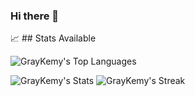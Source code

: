 ### Hi there 👋

<!--
**GrayKemy/graykemy** is a ✨ _special_ ✨ repository because its `README.md` (this file) appears on your GitHub profile.

Here are some ideas to get you started:

- 🔭 I’m currently working on ...
- 🌱 I’m currently learning ...
- 👯 I’m looking to collaborate on ...
- 🤔 I’m looking for help with ...
- 💬 Ask me about ...
- 📫 How to reach me: ...
- 😄 Pronouns: ...
- ⚡ Fun fact: ...
-->

<!--
## my github stats
## Stats Available
<img width=400 src='https://github-readme-stats.vercel.app/api/top-langs/?username=GrayKemy&theme=algolia&show_icons=true&hide_border=true&layout=compact' />
<img width=400 src='https://github-readme-stats.vercel.app/api?username=GrayKemy&theme=algolia&show_icons=true&hide_border=true&count_private=true' />
<img width=400 src='https://github-readme-streak-stats.herokuapp.com/?user=GrayKemy&theme=algolia&hide_border=true' />

https://gh-stats-gen.vercel.app/
-->

📈 ## Stats Available

![GrayKemy's Top Languages](https://github-readme-stats.vercel.app/api/top-langs/?username=GrayKemy&theme=algolia&show_icons=true&hide_border=true&layout=compact)

![GrayKemy's Stats](https://github-readme-stats.vercel.app/api?username=GrayKemy&theme=algolia&show_icons=true&hide_border=true&count_private=true)
![GrayKemy's Streak](https://github-readme-streak-stats.herokuapp.com/?user=GrayKemy&theme=algolia&hide_border=true)


